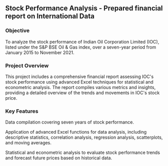 ## Stock Performance Analysis - Prepared financial report on International Data

### Objective

To analyze the stock performance of Indian Oil Corporation Limited (IOC), listed under the S&P BSE Oil & Gas index, over a seven-year period from January 2015 to November 2021.

### Project Overview

This project includes a comprehensive financial report assessing IOC's stock performance using advanced Excel techniques for statistical and econometric analysis. The report compiles various metrics and insights, providing a detailed overview of the trends and movements in IOC's stock price.

### Key Features

Data compilation covering seven years of stock performance.

Application of advanced Excel functions for data analysis, including descriptive statistics, correlation analysis, regression analysis, scatterplots, and moving averages.

Statistical and econometric analysis to evaluate stock performance trends and forecast future prices based on historical data.

